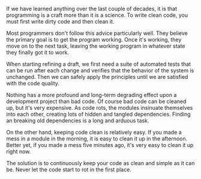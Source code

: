 If we have learned anything over the last couple of decades, it is that programming is a craft more than it is a science. To write clean code, you must first write dirty code and then clean it.

Most programmers don't follow this advice particularly well. They believe the primary goal is to get the program working. Once it's working, they move on to the next task, leaving the working program in whatever state they finally got it to work. 

When starting refining a draft, we first need a suite of automated tests that can be run after each change and verifies that the behavior of the system is unchanged. Then we can safely apply the principles until we are satisfied with the code quality.

Nothing has a more profound and long-term degrading effect upon a development project than bad code. Of course bad code can be cleaned up, but it's very expensive. As code rots, the modules insinuate themselves into each other, creating lots of hidden and tangled dependencies. Finding an breaking old dependencies is a long and arduous task. 

On the other hand, keeping code clean is relatively easy. If you made a mess in a module in the morning, it is easy to clean it up in the afternoon. Better yet, if you made a mess five minutes ago, it's very easy to clean it up right now.

The solution is to continuously keep your code as clean and simple as it can be.  Never let the code start to rot in the first place.

